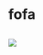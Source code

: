 # fofa
```plain

```

![](https://cdn.nlark.com/yuque/0/2024/png/43104311/1727098999086-e7924b64-02a1-429f-a3f9-a65f97a729a9.png)

